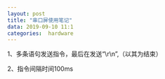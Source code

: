```yaml
---
layout: post
title: "串口屏使用笔记"
data: 2019-09-10 11:1
categories:  hardware
---
```



1、多条语句发送指令，最后在发送“\r\n”,（以其为结束）

2、指令间隔时间100ms
